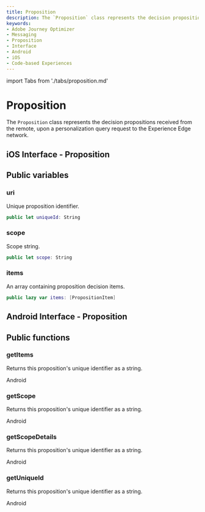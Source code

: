 ```yaml
---
title: Proposition
description: The `Proposition` class represents the decision propositions received from the remote, upon a personalization query request to the Experience Edge network.
keywords:
- Adobe Journey Optimizer
- Messaging
- Proposition
- Interface
- Android
- iOS
- Code-based Experiences
---
```

import Tabs from './tabs/proposition.md'

# Proposition

The `Proposition` class represents the decision propositions received from the remote, upon a personalization query request to the Experience Edge network.

## iOS Interface - Proposition

## Public variables

### uri

Unique proposition identifier.

```swift
public let uniqueId: String
```

### scope

Scope string.

```swift
public let scope: String
```

### items

An array containing proposition decision items.

```swift
public lazy var items: [PropositionItem]
```

## Android Interface - Proposition

## Public functions

### getItems

Returns this proposition's unique identifier as a string.

<TabsBlock orientation="horizontal" slots="heading, content" repeat="1"/>

Android

<Tabs query="platform=android&function=get-items"/>

### getScope

Returns this proposition's unique identifier as a string.

<TabsBlock orientation="horizontal" slots="heading, content" repeat="1"/>

Android

<Tabs query="platform=android&function=get-scope"/>

### getScopeDetails

Returns this proposition's unique identifier as a string.

<TabsBlock orientation="horizontal" slots="heading, content" repeat="1"/>

Android

<Tabs query="platform=android&function=get-scope-details"/>

### getUniqueId

Returns this proposition's unique identifier as a string.

<TabsBlock orientation="horizontal" slots="heading, content" repeat="1"/>

Android

<Tabs query="platform=android&function=get-unique-id"/>


